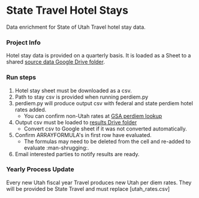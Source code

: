 # State Travel Hotel Stays
Data enrichment for State of Utah Travel hotel stay data.

### Project Info
Hotel stay data is provided on a quarterly basis. It is loaded as a Sheet to a shared [source data Google Drive folder](https://drive.google.com/drive/u/0/folders/1dFS89Hiwi7pK3i8YexBYpR7AKvxGGpkk).

### Run steps
1. Hotel stay sheet must be downloaded as a csv.
2. Path to stay csv is provided when running perdiem.py
3. perdiem.py will produce output csv with federal and state perdiem hotel rates added.
    * You can confirm non-Utah rates at [GSA perdiem lookup](https://www.gsa.gov/travel/plan-book/per-diem-rates/)
4. Output csv must be loaded to [results Drive folder](https://drive.google.com/drive/u/0/folders/142c6wNwX0UdFwFb7mO6kigticxzB2jyt)
    * Convert csv to Google sheet if it was not converted automatically.
5. Confirm ARRAYFORMULA's in first row have evaluated.
    * The formulas may need to be deleted from the cell and re-added to evaluate :man-shrugging:.
6. Email interested parties to notify results are ready.

### Yearly Process Update
Every new Utah fiscal year Travel produces new Utah per diem rates. They will be provided be State Travel and must replace [utah_rates.csv]
